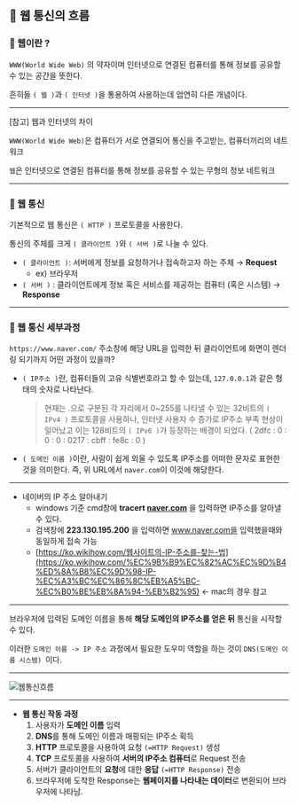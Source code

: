 ## 🥕 웹 통신의 흐름

### 🌿 웹이란 ?

`WWW(World Wide Web)` 의 약자이며 인터넷으로 연결된 컴퓨터를 통해 정보를 공유할 수 있는 공간을 뜻한다.

흔히들 `( 웹 )`과 `( 인터넷 )`을 통용하여 사용하는데 엄연히 다른 개념이다.

---

[참고] 웹과 인터넷의 차이

`WWW(World Wide Web)`은 컴퓨터가 서로 연결되어 통신을 주고받는, 컴퓨터끼리의 네트워크

`웹`은 인터넷으로 연결된 컴퓨터를 통해 정보를 공유할 수 있는 무형의 정보 네트워크

---

### 🌿 웹 통신

기본적으로 웹 통신은 `( HTTP )` 프로토콜을 사용한다.

통신의 주체를 크게 `( 클라이언트 )`와 `( 서버 )`로 나눌 수 있다.

- `( 클라이언트 )`: 서버에게 정보를 요청하거나 접속하고자 하는 주체 → **Request**
  - ex) 브라우저
- `( 서버 )` : 클라이언트에게 정보 혹은 서비스를 제공하는 컴퓨터 (혹은 시스템) → **Response**

---

### 🌿 웹 통신 세부과정

`https://www.naver.com/` 주소창에 해당 URL을 입력한 뒤 클라이언트에 화면이 렌더링 되기까지 어떤 과정이 있을까?

- `( IP주소 )`란, 컴퓨터들의 고유 식별번호라고 할 수 있는데, `127.0.0.1`과 같은 형태의 숫자로 나타난다.
  > 현재는 .으로 구분된 각 자리에서 0~255를 나타낼 수 있는 32비트의 `( IPv4 )` 프로토콜을 사용하나, 인터넷 사용자 수 증가로 IP주소 부족 현상이 일어났고 이는 128비트의 `( IPv6 )`가 등장하는 배경이 되었다. ( 2dfc : 0 : 0 : 0 : 0217 : cbff : fe8c : 0 )
- `( 도메인 이름 )`이란, 사람이 쉽게 외울 수 있도록 IP주소를 어떠한 문자로 표현한 것을 의미한다. 즉, 위 URL에서 `naver.com`이 이것에 해당한다.

---

- 네이버의 IP 주소 알아내기
  - windows 기준 cmd창에 **tracert [naver.com](http://naver.com/)** 을 입력하면 IP주소를 알아낼 수 있다.
  - 검색창에 **223.130.195.200** 을 입력하면 www.naver.com을 입력했을때와 동일하게 접속 가능
  - [https://ko.wikihow.com/웹사이트의-IP-주소를-찾는-법](https://ko.wikihow.com/%EC%9B%B9%EC%82%AC%EC%9D%B4%ED%8A%B8%EC%9D%98-IP-%EC%A3%BC%EC%86%8C%EB%A5%BC-%EC%B0%BE%EB%8A%94-%EB%B2%95) ← mac의 경우 참고

---

브라우저에 입력된 도메인 이름을 통해 **해당 도메인의 IP주소를 얻은 뒤** 통신을 시작할 수 있다.

이러한 `도메인 이름 -> IP 주소` 과정에서 필요한 도우미 역할을 하는 것이 `DNS(도메인 이름 시스템) `이다.

-------

![웹통신흐름](https://user-images.githubusercontent.com/62277179/184580500-aeb96b38-039b-44d8-93ee-d945ae672b64.png)
    
------


- **웹 통신 작동 과정**
  1. 사용자가 **도메인 이름** 입력
  2. **DNS**를 통해 도메인 이름과 매핑되는 IP주소 획득
  3. **HTTP** 프로토콜을 사용하여 요청 `(=HTTP Request)` 생성
  4. **TCP** 프로토콜을 사용하여 **서버의 IP주소 컴퓨터**로 Request 전송
  5. 서버가 클라이언트의 **요청**에 대한 **응답** `(=HTTP Response)` 전송
  6. 브라우저에 도착한 Response는 **웹페이지를 나타내는 데이터**로 변환되어 브라우저에 나타남.
